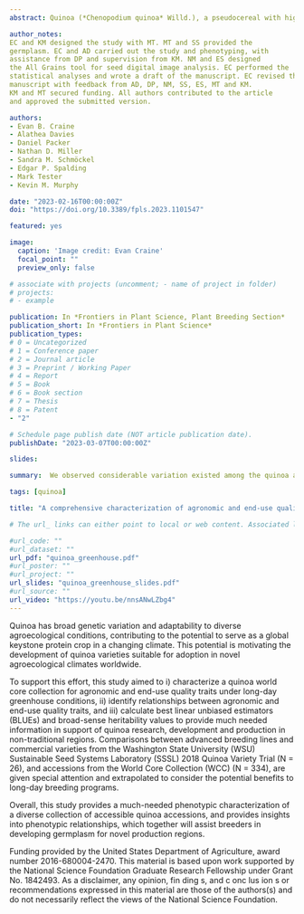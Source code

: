 ```yaml
---
abstract: Quinoa (*Chenopodium quinoa* Willd.), a pseudocereal with high protein quality originating from the Andean region of South America, has broad genetic variation and adaptability to diverse agroecological conditions, contributing to the potential to serve as a global keystone protein crop in a changing climate. However, the germplasm resources currently available to facilitate quinoa expansion worldwide are restricted to a small portion of quinoa’s total genetic diversity, in part because of day-length sensitivity and issues related to seed sovereignty. This study aimed to characterize phenotypic relationships and variation within a quinoa world core collection. The 360 accessions were planted in a randomized complete block design with four replicates in each of two greenhouses in Pullman, WA during the summer of 2018. Phenological stages, plant height, and inflorescence characteristics were recorded. Seed yield, composition, thousand seed weight, nutritional composition, shape, size, and color were measured using a high-throughput phenotyping pipeline. Considerable variation existed among the germplasm. Crude protein content ranged from 11.24% to 17.81% (fixed at 14% moisture). We found that protein content was negatively correlated with yield and positively correlated with total amino acid content and days to harvest. Mean essential amino acids values met adult daily requirements but not leucine and lysine infant requirements. Yield was positively correlated with thousand seed weight and seed area, and negatively correlated with ash content and days to harvest. The accessions clustered into four groups, with one-group representing useful accessions for long-day breeding programs. The results of this study establish a practical resource for plant breeders to leverage as they strategically develop germplasm in support of the global expansion of quinoa.

author_notes:
EC and KM designed the study with MT. MT and SS provided the
germplasm. EC and AD carried out the study and phenotyping, with
assistance from DP and supervision from KM. NM and ES designed
the All Grains tool for seed digital image analysis. EC performed the
statistical analyses and wrote a draft of the manuscript. EC revised the
manuscript with feedback from AD, DP, NM, SS, ES, MT and KM.
KM and MT secured funding. All authors contributed to the article
and approved the submitted version.

authors:
- Evan B. Craine
- Alathea Davies 
- Daniel Packer 
- Nathan D. Miller
- Sandra M. Schmöckel
- Edgar P. Spalding
- Mark Tester
- Kevin M. Murphy

date: "2023-02-16T00:00:00Z"
doi: "https://doi.org/10.3389/fpls.2023.1101547"

featured: yes

image:
  caption: 'Image credit: Evan Craine'
  focal_point: ""
  preview_only: false

# associate with projects (uncomment; - name of project in folder)
# projects:
# - example

publication: In *Frontiers in Plant Science, Plant Breeding Section* 
publication_short: In *Frontiers in Plant Science*
publication_types:
# 0 = Uncategorized
# 1 = Conference paper
# 2 = Journal article
# 3 = Preprint / Working Paper
# 4 = Report
# 5 = Book
# 6 = Book section
# 7 = Thesis
# 8 = Patent 
- "2"

# Schedule page publish date (NOT article publication date).
publishDate: "2023-03-07T00:00:00Z"

slides: 

summary:  We observed considerable variation existed among the quinoa accessions in the world core collection. Days to harvest, yield/plant, fruit set/ripening, days to anthesis, height at harvest, inflorescence area, TSW, inflorescence length, and total amino acid content contributed the most to the first principal component, which explained 39.8% of the total variation. The presence of day-length sensitivity accessions likely contributed to the extreme variation observed for days to harvest. These plants tended to have a phenotype characterized by greater height at harvest, larger panicle length, width and area, lower seed yield, and higher seed composition content. Principal component and cluster analysis illustrated how the germplasm could be separated according to the analyzed traits into four groups with unique variability. Group 1 represented accessions that may be the most relevant to long-day breeding programs, with accessions likely representing germplasm originating from higher latitudes in central and southern Chile (approximately 34-40°S). Group 1 was characterized by fewer days to harvest, lower height at harvest, and higher yield. However, this group did have lower protein and ash content than group 4, which likely represented accessions from the Highland germplasm pool originating from lower latitudes in Peru and Bolivia. We found that days to harvest had moderate negative correlations with yield, TSW and seed area, and moderate positive correlations with height at harvest, inflorescence area, crude protein and ash content. Yield had moderate positive correlations with seed size and TSW, and negative correlations with total amino acid, crude protein, and ash content. These results indicate that improvements to yield in quinoa must be made while simultaneously monitoring seed composition, to avoid selecting against nutritional quality in pursuit of higher yields. Using BLUEs, we provide insight into which accessions may have the most promising assembly of trait values. Overall, this study provides a much-needed phenotypic characterization of a diverse collection of accessible quinoa accessions, and provides insights into phenotypic relationships, which together will assist breeders in developing germplasm for novel production regions. 

tags: [quinoa]

title: "A comprehensive characterization of agronomic and end-use quality phenotypes across a quinoa world core collection"

# The url_ links can either point to local or web content. Associated local publication content, may be copied to the publication’s folder and referenced like url_code = "code.zip".

#url_code: ""
#url_dataset: ""
url_pdf: "quinoa_greenhouse.pdf"
#url_poster: ""
#url_project: ""
url_slides: "quinoa_greenhouse_slides.pdf"
#url_source: ""
url_video: "https://youtu.be/nnsANwLZbg4"
---
```

Quinoa has broad genetic variation and adaptability to diverse agroecological conditions, contributing to the potential to serve as a global keystone protein crop in a changing climate. This potential is motivating the development of quinoa varieties suitable for adoption in novel agroecological climates worldwide. 

To support this effort, this study aimed to i) characterize a quinoa world core collection for agronomic and end-use quality traits under long-day greenhouse conditions, ii) identify relationships between agronomic and end-use quality traits, and iii) calculate best linear unbiased estimators (BLUEs) and broad-sense heritability values to provide much needed information in support of quinoa research, development and production in non-traditional regions. Comparisons between advanced breeding lines and commercial varieties from the Washington State University (WSU) Sustainable Seed Systems Laboratory (SSSL) 2018 Quinoa Variety Trial (N = 26), and accessions from the World Core Collection (WCC) (N = 334), are given special attention and extrapolated to consider the potential benefits to long-day breeding programs. 

Overall, this study provides a much-needed phenotypic characterization of a diverse collection of accessible quinoa accessions, and provides insights into phenotypic relationships, which together will assist breeders in developing germplasm for novel production regions.

Funding provided by the United States Department of Agriculture, award number 2016-680004-2470. This material is based upon work supported by the National Science Foundation Graduate Research Fellowship under Grant No. 1842493. As a disclaimer, any opinion, fin ding s, and c onc lus ion s or recommendations expressed in this material are those of the authors(s) and do not necessarily reflect the views of the National Science Foundation.
